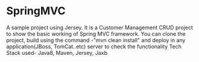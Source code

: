 # SpringMVC
A  sample project using Jersey.
It is a Customer Management CRUD project to show the basic working of Spring MVC framework. You can clone the project, build using the command -"mvn clean install" and deploy in any application(JBoss, TomCat..etc) server to check the functionality
Tech Stack used- Java8, Maven, Jersey, Jaxb
